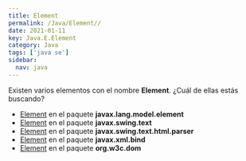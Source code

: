 ```yaml
---
title: Element
permalink: /Java/Element//
date: 2021-01-11
key: Java.E.Element
category: Java
tags: ['java se']
sidebar: 
  nav: java
---
```


Existen varios elementos con el nombre **Element**. ¿Cuál de ellas estás buscando?
<ul>
<li><a href="/Java/Element-javax-lang-model-element/">Element</a> en el paquete <strong>javax.lang.model.element</strong></li>
<li><a href="/Java/Element-javax-swing-text/">Element</a> en el paquete <strong>javax.swing.text</strong></li>
<li><a href="/Java/Element-javax-swing-text-html-parser/">Element</a> en el paquete <strong>javax.swing.text.html.parser</strong></li>
<li><a href="/Java/Element-javax-xml-bind/">Element</a> en el paquete <strong>javax.xml.bind</strong></li>
<li><a href="/Java/Element-org-w3c-dom/">Element</a> en el paquete <strong>org.w3c.dom</strong></li>
<ul>
